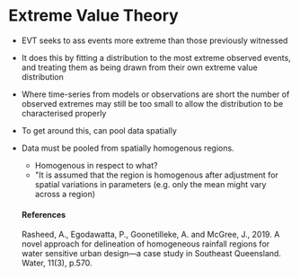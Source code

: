 # Extreme Value Theory

* EVT seeks to ass events more extreme than those previously witnessed
* It does this by fitting a distribution to the most extreme observed events, and treating them as being drawn from their own extreme value distribution 
* Where time-series from models or observations are short the number of observed extremes may still be too small to allow the distribution to be characterised properly
* To get around this, can pool data spatially
* Data must be pooled from spatially homogenous regions.
  * Homogenous in respect to what?
  * "It is assumed that the region is homogenous after adjustment for spatial variations in parameters (e.g. only the mean might vary across a region)
  
  
  #### References
  Rasheed, A., Egodawatta, P., Goonetilleke, A. and McGree, J., 2019. A novel approach for delineation of homogeneous rainfall regions for water sensitive urban design—a case study in Southeast Queensland. Water, 11(3), p.570.
